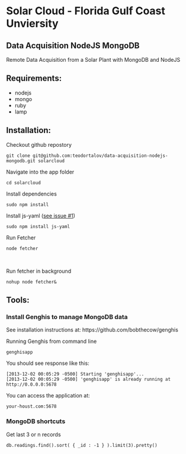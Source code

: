 <h1 id="data-acquisition-nodejs-mongodb">Solar Cloud - Florida Gulf Coast Unviersity</h1>
<h2>Data Acquisition NodeJS MongoDB</h2>
<p>Remote Data Acquisition from a Solar Plant with MongoDB and NodeJS</p>
<h2 id="Requirements">Requirements:</h2>
<ul>
<li>nodejs</li>
<li>mongo</li>
<li>ruby</li>
<li>lamp</li>
</ul>

<h2 id="installation">Installation:</h2>
<p>Checkout github repostory</p>
<p><pre><code>git clone git@github.com:teodortalov/data-acquisition-nodejs-mongodb.git solarcloud</code></pre></p>
<p>Navigate into the app folder</p>
<p><pre><code>cd solarcloud</code></pre></p>
<p>Install dependencies</p>
<p><pre><code>sudo npm install</code></pre></p>
<p>Install js-yaml (<a href="https://github.com/teodortalov/data-acquisition-nodejs-mongodb/issues/1">see issue #1</a>)</p>
<p><pre><code>sudo npm install js-yaml</code></pre></p>
<p>Run Fetcher</p>
<p><pre><code>node fetcher</code></pre></p>
<p>&nbsp;</p>
<p>Run fetcher in background</p>
<pre><code>nohup node fetcher&</code></pre>
<h2 id="tools">Tools:</h2>
<h3 id="install-genghis-to-manage-mongodb-data">Install Genghis to manage MongoDB data</h3>
<p>See installation instructions at: https://github.com/bobthecow/genghis</p>
<p>Running Genghis from command line</p>
<pre><code>genghisapp
</code></pre>

<p>You should see response like this:</p>
<pre><code>[2013-12-02 00:05:29 -0500] Starting 'genghisapp'...
[2013-12-02 00:05:29 -0500] 'genghisapp' is already running at http://0.0.0.0:5678
</code></pre>

<p>You can access the application at:</p>
<pre><code>your-houst.com:5678
</code></pre>

<h3>MongoDB shortcuts</h3>
<p>Get last 3 or n records<p>
<pre><code>db.readings.find().sort( { _id : -1 } ).limit(3).pretty()</code></pre>
